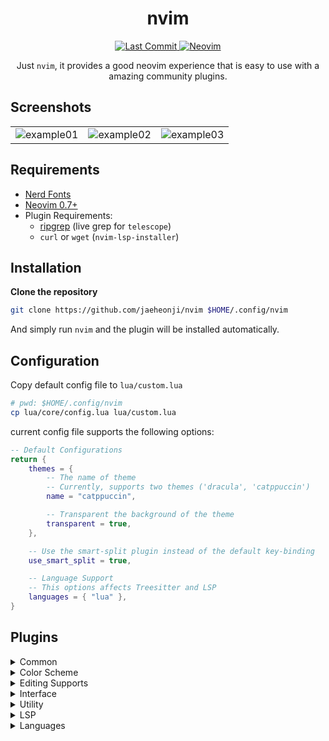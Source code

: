 <h1 align="center">nvim</h1>

<div align="center">
    <p>
        <a href="https://github.com/jaeheonji/nvim/pulse">
            <img alt="Last Commit" src="https://img.shields.io/github/last-commit/jaeheonji/nvim?logo=github&style=flat-square"/>
        </a>
        <a href="https://github.com/neovim/neovim">
            <img alt="Neovim" src="https://img.shields.io/badge/neovim-0.7%2B-green?style=flat-square&logo=neovim"/>
        </a>
    
</div>

<p align="center">
Just <code>nvim</code>, it provides a good neovim experience that is easy to use with a amazing community plugins.


## Screenshots

|                                                                                                                     |                                                                                                                     |                                                                                                                     |
|---------------------------------------------------------------------------------------------------------------------|---------------------------------------------------------------------------------------------------------------------|---------------------------------------------------------------------------------------------------------------------|
| ![example01](https://user-images.githubusercontent.com/32578710/167192342-38865597-ed46-480b-8f30-9211ead925f9.png) | ![example02](https://user-images.githubusercontent.com/32578710/167192639-99e241a7-7f4e-4bd6-b1ca-18a69ae28cad.png) | ![example03](https://user-images.githubusercontent.com/32578710/167192657-186790cf-dd7d-435f-8929-08cbc5888ebf.png) |

## Requirements

* [Nerd Fonts](https://github.com/ryanoasis/nerd-fonts)
* [Neovim 0.7+](https://github.com/neovim/neovim)
* Plugin Requirements:
    * [ripgrep](https://github.com/BurntSushi/ripgrep) (live grep for `telescope`)
    * `curl` or `wget` (`nvim-lsp-installer`)

## Installation

**Clone the repository**

```bash
git clone https://github.com/jaeheonji/nvim $HOME/.config/nvim
```

And simply run `nvim` and the plugin will be installed automatically.

## Configuration

Copy default config file to `lua/custom.lua`

```bash
# pwd: $HOME/.config/nvim
cp lua/core/config.lua lua/custom.lua
```

current config file supports the following options:

```lua
-- Default Configurations
return {
    themes = {
        -- The name of theme
        -- Currently, supports two themes ('dracula', 'catppuccin')
        name = "catppuccin",

        -- Transparent the background of the theme
        transparent = true,
    },

    -- Use the smart-split plugin instead of the default key-binding
    use_smart_split = true,

    -- Language Support
    -- This options affects Treesitter and LSP
    languages = { "lua" },
}
```

## Plugins

<details><summary>Common</summary>

* [packer.nvim](https://github.com/wbthomason/packer.nvim) - A use-package inspired plugin manager for Neovim
* [impatient.nvim](https://github.com/lewis6991/impatient.nvim) - Improve startup time for Neovim
* [plenary.nvim](https://github.com/nvim-lua/plenary.nvim) - plenary: full; complete; entire; absolute; unqualified
* [nvim-web-devicons](https://github.com/kyazdani42/nvim-web-devicons) - lua `fork` of vim-web-devicons for neovim
* [which-key.nvim](https://github.com/folke/which-key.nvim) - Create key bindings that stick

</details>
<details><summary>Color Scheme</summary>

* [Dracula](https://github.com/dracula/vim) - Dark theme for Vim
* [Catppuccin](https://github.com/catppuccin/nvim) - Soothing pastel theme for NeoVim

</details>
<details><summary>Editing Supports</summary>

* [Indent Blankline](https://github.com/lukas-reineke/indent-blankline.nvim) - Indent guides for Neovim
* [Pretty Fold](https://github.com/anuvyklack/pretty-fold.nvim) - Foldtext customization and folded region preview in Neovim
* [nvim-autopairs](https://github.com/windwp/nvim-autopairs) - Autopairs for neovim written by lua
* [nvim-treesitter](https://github.com/nvim-treesitter/nvim-treesitter) - Treesitter configurations and abstraction layer for Neovim
* [vim-visual-multi](https://github.com/mg979/vim-visual-multi) - Multiple cursors plugin for vim/neovim

</details>
<details><summary>Interface</summary>

* [α alpha-nvim](https://github.com/goolord/alpha-nvim) - A lua powered greeter like vim-startify / dashboard-nvim
* [bufferline.nvim](https://github.com/akinsho/bufferline.nvim) - A snazzy bufferline for Neovim
* [lualine.nvim](https://github.com/nvim-lualine/lualine.nvim) - A blazing fast and easy to configure neovim statusline plugin written in pure lua
* [Neo-tree.nvim](https://github.com/nvim-neo-tree/neo-tree.nvim) - Neovim plugin to manage the file system and other tree like structures
* [Cosmic-UI](https://github.com/CosmicNvim/cosmic-ui) - Cosmic-UI is a simple wrapper around specific vim functionality
* [Dressing.nvim](https://github.com/stevearc/dressing.nvim) - Neovim plugin to improve the default vim.ui interfaces

</details>
<details><summary>Utility</summary>

* [bufdelete.nvim](https://github.com/famiu/bufdelete.nvim) - Delete Neovim buffers without losing window layout
* [nvim-hlslens](https://github.com/kevinhwang91/nvim-hlslens) - Hlsearch Lens for Neovim
* [stabilize.nvim](https://github.com/luukvbaal/stabilize.nvim) - Neovim plugin to stabilize window open/close events
* [smart-splits.nvim](https://github.com/mrjones2014/smart-splits.nvim) - Smart, directional Neovim split resizing and navigation
* [nvim-window-picker](https://github.com/s1n7ax/nvim-window-picker) - This plugins prompts the user to pick a window and returns the window id of the picked window
* [symbols-outline.nvim](https://github.com/simrat39/symbols-outline.nvim) - A tree like view for symbols in Neovim using the Language Server Protocol
* [gitsigns.nvim](https://github.com/lewis6991/gitsigns.nvim) - Git integration for buffers
* [Comment.nvim](https://github.com/numToStr/Comment.nvim) - Smart and powerful comment plugin for neovim
* [telescope.nvim](https://github.com/nvim-telescope/telescope.nvim) - Find, Filter, Preview, Pick. All lua, all the time
* [fidget.nvim](https://github.com/j-hui/fidget.nvim) - Standalone UI for nvim-lsp progress
* [trouble.nvim](https://github.com/folke/trouble.nvim) - A pretty diagnostics, references, telescope results, quickfix and location list to help you solve all the trouble your code is causing
* [legendary.nvim](https://github.com/mrjones2014/legendary.nvim) - A legend for your keymaps, commands, and autocmds, with which-key.nvim integration
* [modes.nvim](https://github.com/mvllow/modes.nvim) - Prismatic line decorations for the adventurous vim user

</details>
<details><summary>LSP</summary>

* [lspconfig](https://github.com/neovim/nvim-lspconfig) - Quickstart configurations for the Nvim LSP client
* [nvim-lsp-installer](https://github.com/williamboman/nvim-lsp-installer) - Neovim plugin that allows you to seamlessly manage LSP servers with `:LspInstall`
* [lsp_signature.nvim](https://github.com/ray-x/lsp_signature.nvim) - LSP signature hint as you type
* [null-ls.nvim](https://github.com/jose-elias-alvarez/null-ls.nvim) - Use Neovim as a language server to inject LSP diagnostics, code actions, and more via Lua
* [nvim-cmp](https://github.com/hrsh7th/nvim-cmp) - A completion plugin for neovim coded in Lua
* [lspkind-nvim](https://github.com/onsails/lspkind.nvim) - vscode-like pictograms for neovim lsp completion items
* [friendly-snippets](https://github.com/rafamadriz/friendly-snippets) - Set of preconfigured snippets for different languages

</details>
<details><summary>Languages</summary>

* Rust
    * [rust-tools.nvim](https://github.com/simrat39/rust-tools.nvim) - Tools for better development in rust using neovim's builtin lsp
    * [crates.nvim](https://github.com/Saecki/crates.nvim) - A neovim plugin that helps managing crates.io dependencies

</details>
